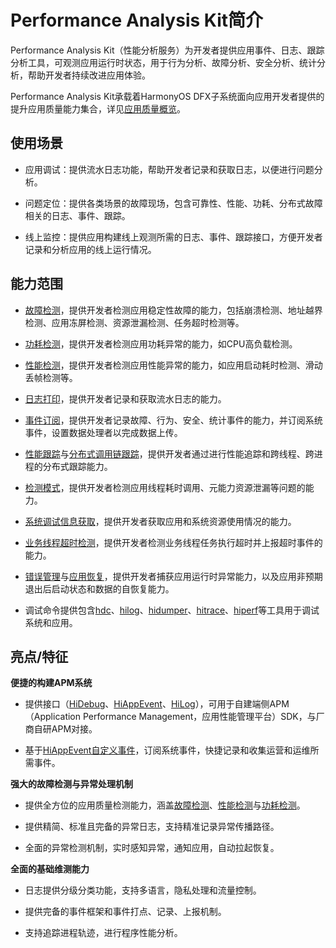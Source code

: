# Performance Analysis Kit简介

<!--Kit: Performance Analysis Kit-->
<!--Subsystem: HiviewDFX-->
<!--Owner: @mzyan-->
<!--Designer: @liyueric-->
<!--Tester: @gcw_KuLfPSbe-->
<!--Adviser: @foryourself-->

Performance Analysis Kit（性能分析服务）为开发者提供应用事件、日志、跟踪分析工具，可观测应用运行时状态，用于行为分析、故障分析、安全分析、统计分析，帮助开发者持续改进应用体验。

Performance Analysis Kit承载着HarmonyOS DFX子系统面向应用开发者提供的提升应用质量能力集合，详见[应用质量概览](https://developer.huawei.com/consumer/cn/doc/best-practices/bpta-quality-overview)。

## 使用场景

- 应用调试：提供流水日志功能，帮助开发者记录和获取日志，以便进行问题分析。

- 问题定位：提供各类场景的故障现场，包含可靠性、性能、功耗、分布式故障相关的日志、事件、跟踪。

- 线上监控：提供应用构建线上观测所需的日志、事件、跟踪接口，方便开发者记录和分析应用的线上运行情况。


## 能力范围

- [故障检测](fault-detection-overview.md)，提供开发者检测应用稳定性故障的能力，包括崩溃检测、地址越界检测、应用冻屏检测、资源泄漏检测、任务超时检测等。

- [功耗检测](https://developer.huawei.com/consumer/cn/doc/harmonyos-guides/power-detection)，提供开发者检测应用功耗异常的能力，如CPU高负载检测。

- [性能检测](https://developer.huawei.com/consumer/cn/doc/harmonyos-guides/perf-detection)，提供开发者检测应用性能异常的能力，如应用启动耗时检测、滑动丢帧检测等。

- [日志打印](hilog-guidelines-arkts.md)，提供开发者记录和获取流水日志的能力。

- [事件订阅](hiappevent-intro.md)，提供开发者记录故障、行为、安全、统计事件的能力，并订阅系统事件，设置数据处理者以完成数据上传。

- [性能跟踪](hitracemeter-intro.md)与[分布式调用链跟踪](hitracechain-intro.md)，提供开发者通过进行性能追踪和跨线程、跨进程的分布式跟踪能力。

- [检测模式](hichecker-guidelines-arkts.md)，提供开发者检测应用线程耗时调用、元能力资源泄漏等问题的能力。

- [系统调试信息获取](hidebug-guidelines.md)，提供开发者获取应用和系统资源使用情况的能力。

- [业务线程超时检测](hicollie-guidelines-ndk.md)，提供开发者检测业务线程任务执行超时并上报超时事件的能力。

- [错误管理](errormanager-guidelines.md)与[应用恢复](apprecovery-guidelines.md)，提供开发者捕获应用运行时异常能力，以及应用非预期退出后启动状态和数据的自恢复能力。

- 调试命令提供包含[hdc](hdc.md)、[hilog](hilog.md)、[hidumper](hidumper.md)、[hitrace](hitrace.md)、[hiperf](hiperf.md)等工具用于调试系统和应用。


## 亮点/特征

**便捷的构建APM系统**

- 提供接口（[HiDebug](hidebug-guidelines.md)、[HiAppEvent](hiappevent-intro.md)、[HiLog](hilog-guidelines-arkts.md)），可用于自建端侧APM（Application Performance Management，应用性能管理平台）SDK，与厂商自研APM对接。

- 基于[HiAppEvent自定义事件](event-subscription-overview.md#应用事件)，订阅系统事件，快捷记录和收集运营和运维所需事件。

**强大的故障检测与异常处理机制**

- 提供全方位的应用质量检测能力，涵盖[故障检测](fault-detection-overview.md)、[性能检测](https://developer.huawei.com/consumer/cn/doc/harmonyos-guides/perf-detection)与[功耗检测](https://developer.huawei.com/consumer/cn/doc/harmonyos-guides/power-detection)。

- 提供精简、标准且完备的异常日志，支持精准记录异常传播路径。

- 全面的异常检测机制，实时感知异常，通知应用，自动拉起恢复。

**全面的基础维测能力**

- 日志提供分级分类功能，支持多语言，隐私处理和流量控制。

- 提供完备的事件框架和事件打点、记录、上报机制。

- 支持追踪进程轨迹，进行程序性能分析。
